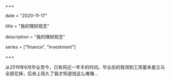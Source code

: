 +++

date = "2020-11-17"

title = "我的理财观念"

description = "我的理财观念"

series = ["finance", "investment"]

+++

从2019年6月毕业至今，已有将近一年半的时间。毕业后的我领到工资基本是立马全部花掉，后来上班久了我才知道钱这么难赚...

